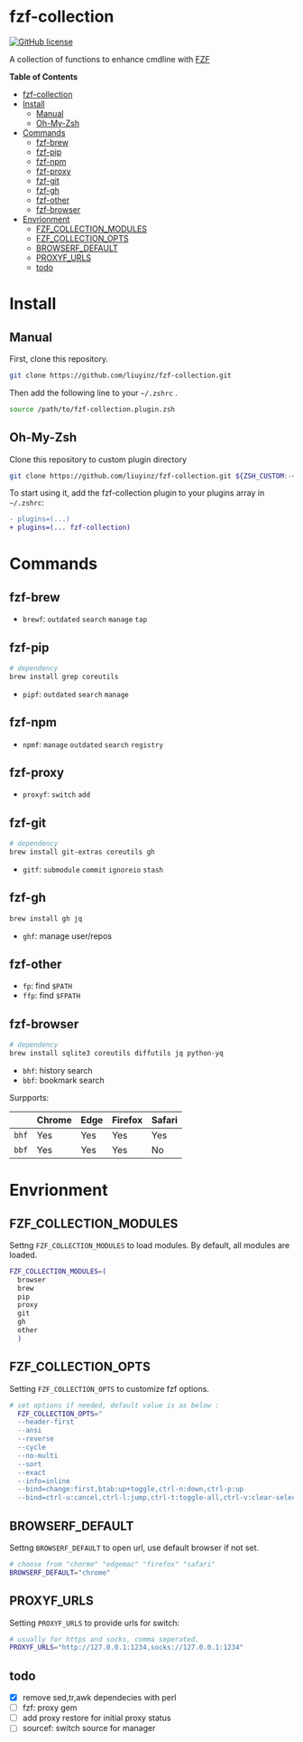 # fzf-collection

[![GitHub license](https://img.shields.io/github/license/liuyinz/fzf-collection)](https://github.com/liuyinz/fzf-collection/blob/master/LICENSE)

A collection of functions to enhance cmdline with [FZF](https://github.com/junegunn/fzf)

<!-- markdown-toc start -->

**Table of Contents**

- [fzf-collection](#fzf-collection)
- [Install](#install)
  - [Manual](#manual)
  - [Oh-My-Zsh](#oh-my-zsh)
- [Commands](#commands)
  - [fzf-brew](#fzf-brew)
  - [fzf-pip](#fzf-pip)
  - [fzf-npm](#fzf-npm)
  - [fzf-proxy](#fzf-proxy)
  - [fzf-git](#fzf-git)
  - [fzf-gh](#fzf-gh)
  - [fzf-other](#fzf-other)
  - [fzf-browser](#fzf-browser)
- [Envrionment](#envrionment)
  - [FZF_COLLECTION_MODULES](#fzf_collection_modules)
  - [FZF_COLLECTION_OPTS](#fzf_collection_opts)
  - [BROWSERF_DEFAULT](#browserf_default)
  - [PROXYF_URLS](#proxyf_urls)
  - [todo](#todo)

<!-- markdown-toc end -->

# Install

## Manual

First, clone this repository.

```sh
git clone https://github.com/liuyinz/fzf-collection.git
```

Then add the following line to your `~/.zshrc` .

```sh
source /path/to/fzf-collection.plugin.zsh
```

## Oh-My-Zsh

Clone this repository to custom plugin directory

```sh
git clone https://github.com/liuyinz/fzf-collection.git ${ZSH_CUSTOM:-~/.oh-my-zsh/custom}/plugins/fzf-collection
```

To start using it, add the fzf-collection plugin to your plugins array in `~/.zshrc`:

```diff
- plugins=(...)
+ plugins=(... fzf-collection)
```

# Commands

## fzf-brew

- `brewf`: `outdated` `search` `manage` `tap`

## fzf-pip

```sh
# dependency
brew install grep coreutils
```

- `pipf`: `outdated` `search` `manage`

## fzf-npm

- `npmf`: `manage` `outdated` `search` `registry`

## fzf-proxy

- `proxyf`: `switch` `add`

## fzf-git

```sh
# dependency
brew install git-extras coreutils gh
```

- `gitf`: `submodule` `commit` `ignoreio` `stash`

## fzf-gh

```sh
brew install gh jq
```

- `ghf`: manage user/repos

## fzf-other

- `fp`: find `$PATH`
- `ffp`: find `$FPATH`

## fzf-browser

```sh
# dependency
brew install sqlite3 coreutils diffutils jq python-yq
```

- `bhf`: history search
- `bbf`: bookmark search

Surpports:

|       | Chrome | Edge | Firefox | Safari |
| ----- | ------ | ---- | ------- | ------ |
| `bhf` | Yes    | Yes  | Yes     | Yes    |
| `bbf` | Yes    | Yes  | Yes     | No     |

# Envrionment

## FZF_COLLECTION_MODULES

Settng `FZF_COLLECTION_MODULES` to load modules.
By default, all modules are loaded.

```sh
FZF_COLLECTION_MODULES=(
  browser
  brew
  pip
  proxy
  git
  gh
  other
  )
```

## FZF_COLLECTION_OPTS

Setting `FZF_COLLECTION_OPTS` to customize fzf options.

```sh
# set options if needed, default value is as below :
  FZF_COLLECTION_OPTS="
  --header-first
  --ansi
  --reverse
  --cycle
  --no-multi
  --sort
  --exact
  --info=inline
  --bind=change:first,btab:up+toggle,ctrl-n:down,ctrl-p:up
  --bind=ctrl-u:cancel,ctrl-l:jump,ctrl-t:toggle-all,ctrl-v:clear-selection"
```

## BROWSERF_DEFAULT

Settng `BROWSERF_DEFAULT` to open url, use default browser if not set.

```sh
# choose from "chorme" "edgemac" "firefox" "safari"
BROWSERF_DEFAULT="chrome"
```

## PROXYF_URLS

Setting `PROXYF_URLS` to provide urls for switch:

```sh
# usually for https and socks, comma seperated.
PROXYF_URLS="http://127.0.0.1:1234,socks://127.0.0.1:1234"
```

## todo

- [x] remove sed,tr,awk dependecies with perl
- [ ] fzf: proxy gem
- [ ] add proxy restore for initial proxy status
- [ ] sourcef: switch source for manager
